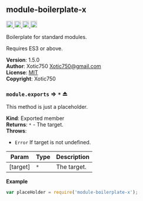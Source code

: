 <a name="module_module-boilerplate-x"></a>

## module-boilerplate-x
<a href="https://travis-ci.org/Xotic750/module-boilerplate-x"
title="Travis status">
<img
src="https://travis-ci.org/Xotic750/module-boilerplate-x.svg?branch=master"
alt="Travis status" height="18">
</a>
<a href="https://david-dm.org/Xotic750/module-boilerplate-x"
title="Dependency status">
<img src="https://david-dm.org/Xotic750/module-boilerplate-x.svg"
alt="Dependency status" height="18"/>
</a>
<a
href="https://david-dm.org/Xotic750/module-boilerplate-x#info=devDependencies"
title="devDependency status">
<img src="https://david-dm.org/Xotic750/module-boilerplate-x/dev-status.svg"
alt="devDependency status" height="18"/>
</a>
<a href="https://badge.fury.io/js/module-boilerplate-x" title="npm version">
<img src="https://badge.fury.io/js/module-boilerplate-x.svg"
alt="npm version" height="18">
</a>

Boilerplate for standard modules.

Requires ES3 or above.

**Version**: 1.5.0  
**Author**: Xotic750 <Xotic750@gmail.com>  
**License**: [MIT](&lt;https://opensource.org/licenses/MIT&gt;)  
**Copyright**: Xotic750  
<a name="exp_module_module-boilerplate-x--module.exports"></a>

### `module.exports` ⇒ <code>\*</code> ⏏
This method is just a placeholder.

**Kind**: Exported member  
**Returns**: <code>\*</code> - The target.  
**Throws**:

- <code>Error</code> If target is not undefined.


| Param | Type | Description |
| --- | --- | --- |
| [target] | <code>\*</code> | The target. |

**Example**  
```js
var placeHolder = require('module-boilerplate-x');
```

